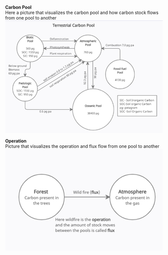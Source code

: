 **Carbon Pool**
</br>
Here a picture that visualizes the carbon pool and how carbon stock flows from one pool to another
![Carbon Pool image](images/carbon_pool.PNG)

**Operation**
</br>
Picture that visualizes the operation and flux flow from one pool to another
![Operation image](images/operation_pic.png)

